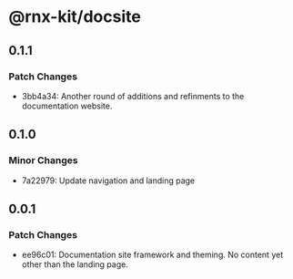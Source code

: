 # @rnx-kit/docsite

## 0.1.1

### Patch Changes

- 3bb4a34: Another round of additions and refinments to the documentation website.

## 0.1.0

### Minor Changes

- 7a22979: Update navigation and landing page

## 0.0.1

### Patch Changes

- ee96c01: Documentation site framework and theming. No content yet other than the landing page.
